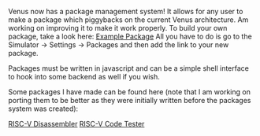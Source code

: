 Venus now has a package management system! It allows for any user to make a package which piggybacks on the current Venus architecture. Am working on improving it to make it work properly. To build your own package, take a look here:
[Example Package](https://github.com/ThaumicMekanism/venus/blob/master/src/main/frontend/packages/examplepackage.js)
All you have to do is go to the Simulator -> Settings -> Packages and then add the link to your new package.

Packages must be written in javascript and can be a simple shell interface to hook into some backend as well if you wish.

Some packages I have made can be found here (note that I am working on porting them to be better as they were initially written before the packages system was created):

[RISC-V Disassembler](https://github.com/ThaumicMekanism/venus/blob/master/src/main/frontend/packages/disassembler.js)
[RISC-V Code Tester](https://github.com/ThaumicMekanism/venus/blob/master/src/main/frontend/packages/tester.js)